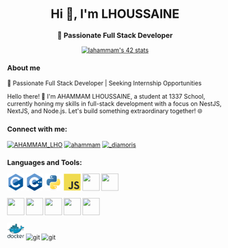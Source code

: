 <h1 align="center">Hi 👋, I'm LHOUSSAINE</h1>
<h3 align="center">🚀 Passionate Full Stack Developer</h3>

<p align = "center">
    <a href="https://github.com/oakoudad/badge42">
        <img src="https://badge.mediaplus.ma/darkblue/lahammam" alt="lahammam's 42 stats" />
    </a>
</p>


<!-- ![](https://komarev.com/ghpvc/?username=ahammamlho) -->

<h3 align="left">About me</h3>
<p>
🚀 Passionate Full Stack Developer | Seeking Internship Opportunities

Hello there! 👋 I'm AHAMMAM LHOUSSAINE, a student at 1337 School, currently honing my skills in full-stack development with a focus on NestJS, NextJS, and Node.js.  Let's build something extraordinary together! 🌐

</p>


<h3 align="left">Connect with me:</h3>
<p align="left" >
<a href="https://twitter.com/AHAMMAM_LHO" target="blank"><img align="center" src="https://raw.githubusercontent.com/rahuldkjain/github-profile-readme-generator/master/src/images/icons/Social/twitter.svg" alt="AHAMMAM_LHO" height="30" width="40" /></a> <a href="https://www.linkedin.com/in/diamoris/" target="blank"><img align="center" src="https://raw.githubusercontent.com/rahuldkjain/github-profile-readme-generator/master/src/images/icons/Social/linked-in-alt.svg" alt="ahammam" height="30" width="40" /></a> <a href="https://www.instagram.com/_diamoris/" target="blank"><img align="center" src="https://raw.githubusercontent.com/rahuldkjain/github-profile-readme-generator/master/src/images/icons/Social/instagram.svg" alt="_diamoris" height="30" width="40" /></a>
</p>

<h3 align="left">Languages and Tools:</h3>
<p align="left">

<p>
<img src="https://raw.githubusercontent.com/devicons/devicon/master/icons/c/c-original.svg" width="40" height="40"/> 
<img src="https://raw.githubusercontent.com/devicons/devicon/master/icons/cplusplus/cplusplus-original.svg" width="40" height="40"/> 
<img src="https://raw.githubusercontent.com/devicons/devicon/master/icons/python/python-original.svg" width="40" height="40"/> </a>
<img src="https://raw.githubusercontent.com/devicons/devicon/master/icons/javascript/javascript-original.svg" width="40" height="40"/> 
<img src="https://upload.wikimedia.org/wikipedia/commons/thumb/4/4c/Typescript_logo_2020.svg/2048px-Typescript_logo_2020.svg.png" width="40" height="40"/> 
 <img src="https://www.vectorlogo.zone/logos/dartlang/dartlang-icon.svg"  width="40" height="40"/> 
</p>

<p> 
<img src="https://nestjs.com/logo-small.ede75a6b.svg" width="40" height="40"/> 
<img src="https://styles.redditmedia.com/t5_2su6s/styles/communityIcon_4g1uo0kd87c61.png" width="40" height="40"/> 
<img src="https://nodejs.org/static/images/logo.svg" width="40" height="40"/> 
<img src="https://miro.medium.com/v2/resize:fit:747/1*BiykqQAGRoKDFzfKYL8_xA.jpeg" width="40" height="40"/> 
<img src="https://www.vectorlogo.zone/logos/flutterio/flutterio-icon.svg"   width="40" height="40"/>  
</p>


<p>
<img src="https://raw.githubusercontent.com/devicons/devicon/master/icons/docker/docker-original-wordmark.svg"  width="40" height="40"/> 
<img src="https://prismalens.vercel.app/header/logo-dark.svg" alt="git" width="40" height="40"/>  
<img src="https://www.postgresql.org/media/img/about/press/elephant.png" alt="git" width="40" height="40"/>  

</p>
</p>




